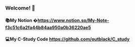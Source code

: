 ### Welcome! 👏
#### 📚My Notion �https://www.notion.so/My-Note-f3c51c6a2fa44b84aa950a0b36220ae5
#### 💻My C-Study Code https://github.com/outblack/C_study



